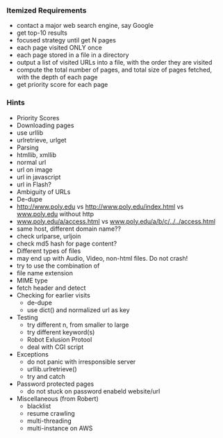 ### Itemized Requirements
* contact a major web search engine, say Google
* get top-10 results
* focused strategy until get N pages
* each page visited ONLY once
* each page stored in a file in a directory
* output a list of visited URLs into a file, with the order they are visited
* compute the total number of pages, and total size of pages fetched, with the depth of each page
* get priority score for each page

### Hints
* Priority Scores
* Downloading pages
 * use urllib
 * urlretrieve, urlget
* Parsing
 * htmllib, xmllib
 * normal url
 * url on image
 * url in javascript
 * url in Flash?
* Ambiguity of URLs
 * De-dupe
 * http://www.poly.edu vs http://www.poly.edu/index.html vs www.poly.edu without http
 * www.poly.edu/a/access.html vs www.poly.edu/a/b/c/../../access.html
 * same host, different domain name??
 * check urlparse, urljoin
 * check md5 hash for page content?
* Different types of files
 * may end up with Audio, Video, non-html files. Do not crash!
 * try to use the combination of 
  * file name extension
  * MIME type
  * fetch header and detect
* Checking for earlier visits
  * de-dupe
  * use dict() and normalized url as key
* Testing
  * try different n, from smaller to large
  * try different keyword(s)
  * Robot Exlusion Protool
  * deal with CGI script
* Exceptions
  * do not panic with irresponsible server
  * urllib.urlretrieve()
  * try and catch
* Password protected pages
  * do not stuck on password enabeld website/url
* Miscellaneous (from Robert)
  * blacklist
  * resume crawling
  * multi-threading
  * multi-instance on AWS


